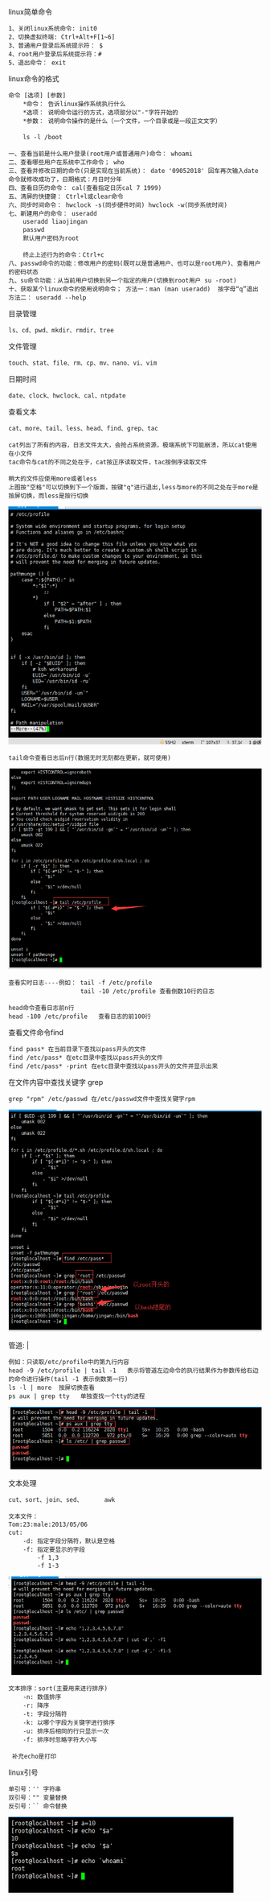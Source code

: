linux简单命令
    
    1、关闭linux系统命令: init0
    2、切换虚拟终端: Ctrl+Alt+F[1~6]
    3、普通用户登录后系统提示符： $
    4、root用户登录后系统提示符：#
    5、退出命令： exit
    
linux命令的格式

    命令 [选项] [参数]
        *命令： 告诉linux操作系统执行什么
        *选项： 说明命令运行的方式，选项部分以"-"字符开始的
        *参数： 说明命令操作的是什么（一个文件，一个目录或是一段正文文字）
        
        ls -l /boot
        
    一、查看当前是什么用户登录(root用户或普通用户)命令： whoami
    二、查看哪些用户在系统中工作命令； who
    三、查看并修改日期的命令(只是实现在当前系统)： date '09052018' 回车再次输入date命令就修改成功了，日期格式：月日时分年
    四、查看日历的命令： cal(查看指定日历cal 7 1999)
    五、清屏的快捷键： Ctrl+l或clear命令
    六、同步时间命令： hwclock -s(同步硬件时间) hwclock -w(同步系统时间)
    七、新建用户的命令： useradd
        useradd liaojingan
        passwd 
        默认用户密码为root
        
        终止上述行为的命令：Ctrl+c
    八、passwd命令的功能：修改用户的密码(既可以是普通用户、也可以是root用户)、查看用户的密码状态
    九、su命令功能：从当前用户切换到另一个指定的用户(切换到root用户 su -root)
    十、获取某个linux命令的使用说明命令； 方法一：man (man useradd)  按字母“q”退出   方法二： useradd --help
    
目录管理

    ls、cd、pwd、mkdir、rmdir、tree
    
文件管理

    touch、stat、file、rm、cp、mv、nano、vi、vim
    
日期时间

    date、clock、hwclock、cal、ntpdate
    
查看文本

    cat、more、tail、less、head、find、grep、tac
    
    cat列出了所有的内容，日志文件太大，会抢占系统资源，极端系统下可能崩溃，所以cat使用在小文件
    tac命令与cat的不同之处在于，cat按正序读取文件，tac按倒序读取文件
    
    稍大的文件应使用more或者less
    上图按"空格"可以切换到下一个版面，按键"q"进行退出,less与more的不同之处在于more是按屏切换，而less是按行切换
    
![more](../picture/more.png)

        
    tail命令查看日志后n行(数据无时无刻都在更新，就可使用)
    
![tail](../picture/tail.png)
    
    查看实时日志----例如： tail -f /etc/profile
                        tail -10 /etc/profile 查看倒数10行的日志
        
    head命令查看日志前n行
    head -100 /etc/profile   查看日志的前100行
    
查看文件命令find

    find pass* 在当前目录下查找以pass开头的文件
    find /etc/pass* 在etc目录中查找以pass开头的文件
    find /etc/pass* -print 在etc目录中查找以pass开头的文件并显示出来
    
在文件内容中查找关键字 grep

    grep "rpm" /etc/passwd 在/etc/passwd文件中查找关键字rpm
    
![find](../picture/find.png)
    
    
管道: |

    例如：只读取/etc/profile中的第九行内容
    head -9 /etc/profile | tail -1   表示将管道左边命令的执行结果作为参数传给右边的命令进行操作(tail -1 表示倒数第一行)
    ls -l | more  按屏切换查看
    ps aux | grep tty   单独查找一个tty的进程
![|](../picture/管道.png)

文本处理

    cut、sort、join、sed、      awk
    
    文本文件：
    Tom:23:male:2013/05/06
    cut:
        -d: 指定字段分隔符，默认是空格
        -f: 指定要显示的字段
            -f 1,3
            -f 1-3
            
![cut](../picture/cut.png)

    文本排序：sort(主要用来进行排序)
        -n: 数值排序
        -r: 降序
        -t: 字段分隔符
        -k: 以哪个字段为关键字进行排序
        -u: 排序后相同的行只显示一次
        -f: 排序时忽略字符大小写
        
     补充echo是打印
        
linux引号
    
    单引号：'' 字符串
    双引号："" 变量替换
    反引号：`` 命令替换
        
![引号](../picture/引号.png)
        

    
